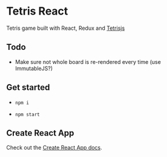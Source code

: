 # Tetris React

Tetris game built with React, Redux and [Tetrisjs](https://github.com/godspeedelbow/tetrisjs)

## Todo

- Make sure not whole board is re-rendered every time (use ImmutableJS?)

## Get started

- `npm i`

- `npm start`


## Create React App

Check out the [Create React App docs](README.createReactApp.md).
